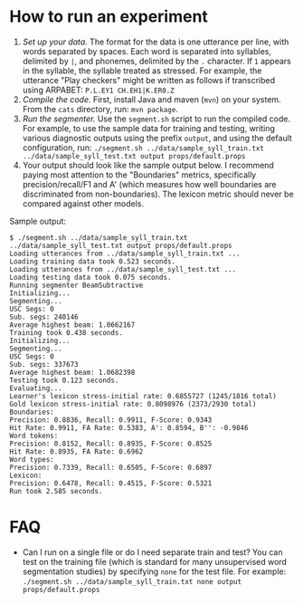 # How to run an experiment

1. *Set up your data.* The format for the data is one utterance per
   line, with words separated by spaces. Each word is separated into
   syllables, delimited by `|`, and phonemes, delimited by the `.`
   character. If `1` appears in the syllable, the syllable treated as
   stressed. For example, the utterance "Play checkers" might be
   written as follows if transcribed using ARPABET:
   `P.L.EY1 CH.EH1|K.ER0.Z`
2. *Compile the code.* First, install Java and maven (`mvn`) on your
   system. From the `cats` directory, run: `mvn package`.
3. *Run the segmenter.* Use the `segment.sh` script to run the
   compiled code. For example, to use the sample data for training and
   testing, writing various diagnostic outputs using the prefix
   `output`, and using the default configuration, run:
   `./segment.sh ../data/sample_syll_train.txt ../data/sample_syll_test.txt output props/default.props`
4. Your output should look like the sample output below. I recommend
   paying most attention to the "Boundaries" metrics, specifically
   precision/recall/F1 and A' (which measures how well boundaries are
   discriminated from non-boundaries). The lexicon metric should never
   be compared against other models.


Sample output:
```
$ ./segment.sh ../data/sample_syll_train.txt ../data/sample_syll_test.txt output props/default.props
Loading utterances from ../data/sample_syll_train.txt ...
Loading training data took 0.523 seconds.
Loading utterances from ../data/sample_syll_test.txt ...
Loading testing data took 0.075 seconds.
Running segmenter BeamSubtractive
Initializing...
Segmenting...
USC Segs: 0
Sub. segs: 240146
Average highest beam: 1.0662167
Training took 0.438 seconds.
Initializing...
Segmenting...
USC Segs: 0
Sub. segs: 337673
Average highest beam: 1.0682398
Testing took 0.123 seconds.
Evaluating...
Learner's lexicon stress-initial rate: 0.6855727 (1245/1816 total)
Gold lexicon stress-initial rate: 0.8098976 (2373/2930 total)
Boundaries:
Precision: 0.8836, Recall: 0.9911, F-Score: 0.9343
Hit Rate: 0.9911, FA Rate: 0.5383, A': 0.8594, B'': -0.9846
Word tokens:
Precision: 0.8152, Recall: 0.8935, F-Score: 0.8525
Hit Rate: 0.8935, FA Rate: 0.6962
Word types:
Precision: 0.7339, Recall: 0.6505, F-Score: 0.6897
Lexicon:
Precision: 0.6478, Recall: 0.4515, F-Score: 0.5321
Run took 2.585 seconds.
```


# FAQ

* Can I run on a single file or do I need separate train and test?
  You can test on the training file (which is standard for many
  unsupervised word segmentation studies) by specifying `none` for the
  test file. For example:
  `./segment.sh ../data/sample_syll_train.txt none output props/default.props`

